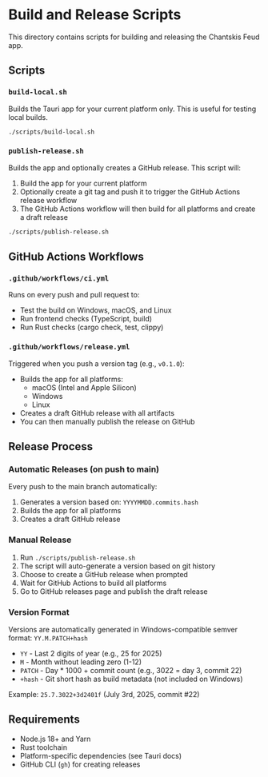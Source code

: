 # Build and Release Scripts

This directory contains scripts for building and releasing the Chantskis Feud app.

## Scripts

### `build-local.sh`
Builds the Tauri app for your current platform only. This is useful for testing local builds.

```bash
./scripts/build-local.sh
```

### `publish-release.sh`
Builds the app and optionally creates a GitHub release. This script will:
1. Build the app for your current platform
2. Optionally create a git tag and push it to trigger the GitHub Actions release workflow
3. The GitHub Actions workflow will then build for all platforms and create a draft release

```bash
./scripts/publish-release.sh
```

## GitHub Actions Workflows

### `.github/workflows/ci.yml`
Runs on every push and pull request to:
- Test the build on Windows, macOS, and Linux
- Run frontend checks (TypeScript, build)
- Run Rust checks (cargo check, test, clippy)

### `.github/workflows/release.yml`
Triggered when you push a version tag (e.g., `v0.1.0`):
- Builds the app for all platforms:
  - macOS (Intel and Apple Silicon)
  - Windows
  - Linux
- Creates a draft GitHub release with all artifacts
- You can then manually publish the release on GitHub

## Release Process

### Automatic Releases (on push to main)
Every push to the main branch automatically:
1. Generates a version based on: `YYYYMMDD.commits.hash`
2. Builds the app for all platforms
3. Creates a draft GitHub release

### Manual Release
1. Run `./scripts/publish-release.sh` 
2. The script will auto-generate a version based on git history
3. Choose to create a GitHub release when prompted
4. Wait for GitHub Actions to build all platforms
5. Go to GitHub releases page and publish the draft release

### Version Format
Versions are automatically generated in Windows-compatible semver format: `YY.M.PATCH+hash`
- `YY` - Last 2 digits of year (e.g., 25 for 2025)
- `M` - Month without leading zero (1-12)
- `PATCH` - Day * 1000 + commit count (e.g., 3022 = day 3, commit 22)
- `+hash` - Git short hash as build metadata (not included on Windows)

Example: `25.7.3022+3d2401f` (July 3rd, 2025, commit #22)

## Requirements

- Node.js 18+ and Yarn
- Rust toolchain
- Platform-specific dependencies (see Tauri docs)
- GitHub CLI (`gh`) for creating releases
